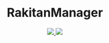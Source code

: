 <h1 align="center">
  <br>RakitanManager<br>

</h1>

  <p align="center">
  <a target="_blank" href="https://github.com/rtaserver/RakitanManager/tree/v0.0.1-beta">
    <img src="https://img.shields.io/badge/source code-v0.0.1--beta-green.svg">
  </a>
  <a target="_blank" href="https://github.com/rtaserver/RakitanManager/releases/tag/v0.0.1-beta">
    <img src="https://img.shields.io/badge/New Release-v0.0.1--beta-orange.svg">
  </a>
  </p>